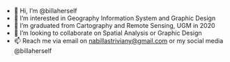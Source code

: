 - 👋 Hi, I’m @billaherself
- 👀 I’m interested in Geography Information System and Graphic Design
- 🌱 I’m graduated from Cartography and Remote Sensing, UGM in 2020
- 💞️ I’m looking to collaborate on Spatial Analysis or Graphic Design
- 📫 Reach me via email on nabillastriviany@gmail.com or my social media @billaherself

<!---
billaherself/billaherself is a ✨ special ✨ repository because its `README.md` (this file) appears on your GitHub profile.
You can click the Preview link to take a look at your changes.
--->

